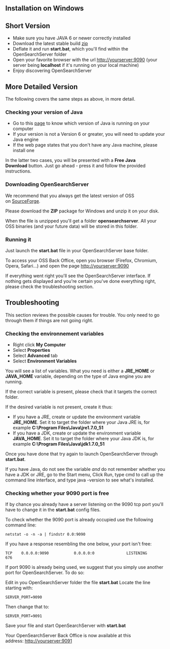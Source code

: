 ## Installation on Windows

## Short Version

- Make sure you have JAVA 6 or newer correctly installed
- Download the latest stable build [zip](http://www.open-search-server.com/download/ "Download")
- Deflate it and run **start.bat**, which you'll find within the OpenSearchServer folder
- Open your favorite browser with the url [http://yourserver:9090](http://yourserver:9090) (your server being **localhost** if it's running on your local machine)
- Enjoy discovering OpenSearchServer

## More Detailed Version

The following covers the same steps as above, in more detail.

### Checking your version of Java

- Go to this [page](http://www.java.com/en/download/installed.jsp) to know which version of Java is running on your computer
- If your version is not a Version 6 or greater, you will need to update your Java engine
- If the web page states that you don't have any Java machine, please install one

In the latter two cases, you will be presented with a **Free Java Download** button. Just go ahead - press it and follow the provided instructions.

### Downloading OpenSearchServer

We recommend that you always get the latest version of OSS on [SourceForge](http://www.open-search-server.com/download/ "Download").

Please download the **ZIP** package for Windows and unzip it on your disk.

When the file is unzipped you'll get a folder **opensearchserver**. All your OSS binaries (and your future data) will be stored in this folder.

### Running it

Just launch the **start.bat** file in your OpenSearchServer base folder.

To access your OSS Back Office, open you browser (Firefox, Chromium, Opera, Safari...) and open the page [http://yourserver:9090](http://yourserver:9090)

If everything went right you'll see the OpenSearchServer interface. If nothing gets displayed and you're certain you've done everything right, please check the troubleshooting section.

## Troubleshooting

This section reviews the possible causes for trouble. You only need to go through them if things are not going right.

### Checking the environnement variables

- Right click **My Computer**
- Select **Properties**
- Select **Advanced** tab
- Select **Environment Variables**

You will see a list of variables. What you need is either a **JRE_HOME** or **JAVA_HOME** variable, depending on the type of Java engine you are running.

If the correct variable is present, please check that it targets the correct folder.

If the desired variable is not present, create it thus:

- If you have a JRE, create or update the environment variable **JRE_HOME**. Set it to target the folder where your Java JRE is, for example **C:\Program Files\Java\jre1.7.0_51**
- If you have a JDK, create or update the environment variable **JAVA_HOME**. Set it to target the folder where your Java JDK is, for example **C:\Program Files\Java\jdk1.7.0_51**

Once you have done that try again to launch OpenSearchServer through **start.bat**.

If you have Java, do not see the variable *and* do not remember whether you have a JDK or JRE, go to the Start menu, Click Run, type cmd to call up the command line interface, and type java -version to see what's installed.

### Checking whether your 9090 port is free

If by chance you already have a server listening on the 9090 tcp port you'll have to change it in the **start.bat** config files.

To check whether the 9090 port is already occupied use the following command line:

    netstat -o -n -a | findstr 0.0:9090
    
If you have a response resembling the one below, your port isn't free:

    TCP    0.0.0.0:9090           0.0.0.0:0              LISTENING       676
    
If port 9090 is already being used, we suggest that you simply use another port for OpenSearchServer. To do so:

Edit in you OpenSearchServer folder the file **start.bat**
Locate the line starting with:

    SERVER_PORT=9090

Then change that to:

    SERVER_PORT=9091

Save your file and start OpenSearchServer with **start.bat**

Your OpenSearchServer Back Office is now available at this address: [http://yourserver:9091](http://yourserver:9091)